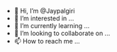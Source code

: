 - 👋 Hi, I’m @Jaypalgiri
- 👀 I’m interested in ...
- 🌱 I’m currently learning ...
- 💞️ I’m looking to collaborate on ...
- 📫 How to reach me ...

<!---
Jaypalgiri/Jaypalgiri is a ✨ special ✨ repository because its `README.md` (this file) appears on your GitHub profile.
You can click the Preview link to take a look at your changes.
--->
